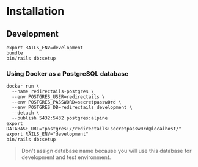 # Installation

## Development

```shell
export RAILS_ENV=development
bundle
bin/rails db:setup
```

### Using Docker as a PostgreSQL database

```shell
docker run \
  --name redirectails-postgres \
  --env POSTGRES_USER=redirectails \
  --env POSTGRES_PASSWORD=secretpassw0rd \
  --env POSTGRES_DB=redirectails_development \
  --detach \
  --publish 5432:5432 postgres:alpine
export DATABASE_URL="postgres://redirectails:secretpassw0rd@localhost/"
export RAILS_ENV="development"
bin/rails db:setup
```

> Don't assign database name because you will use this database for development and test environment.
